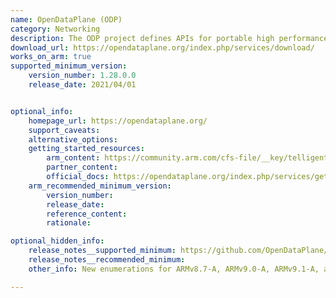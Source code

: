 ```yaml
---
name: OpenDataPlane (ODP)
category: Networking
description: The ODP project defines APIs for portable high performance data plane applications. The APIs enable various implementation strategies without letting the application know about the implementation details.
download_url: https://opendataplane.org/index.php/services/download/
works_on_arm: true
supported_minimum_version:
    version_number: 1.28.0.0
    release_date: 2021/04/01


optional_info:
    homepage_url: https://opendataplane.org/
    support_caveats:
    alternative_options:
    getting_started_resources:
        arm_content: https://community.arm.com/cfs-file/__key/telligent-evolution-components-attachments/01-1996-00-00-00-00-62-45/ODP-White-Paper_5F00_Final.pdf
        partner_content:
        official_docs: https://opendataplane.org/index.php/services/get-started/
    arm_recommended_minimum_version:
        version_number:
        release_date:
        reference_content:
        rationale:

optional_hidden_info:
    release_notes__supported_minimum: https://github.com/OpenDataPlane/odp/releases/tag/v1.28.0.0
    release_notes__recommended_minimum:
    other_info: New enumerations for ARMv8.7-A, ARMv9.0-A, ARMv9.1-A, and ARMv9.2-A ISA versions were added in version 1.28.0.0. However, version 1.36.0.0 is the minimum version that successfully got built and tested on the neoverse N1. Before version 1.36.0.0, the build fails on both Linux/ARM64 and Linux/AMD64 platforms because HMAC_CTX_free is deprecated since OpenSSL 3.0.

---
```

